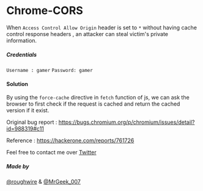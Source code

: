 # Chrome-CORS
When `Access Control Allow Origin` header is set to `*` without having cache control response headers , an attacker can steal victim's private information.

##### Credentials
`Username : gamer`
`Password: gamer`

#### Solution
By using the `force-cache` directive in `fetch` function of js, we can ask the browser to first check if the request is cached and return the cached version if it exist.


Original bug report : https://bugs.chromium.org/p/chromium/issues/detail?id=988319#c11

Reference : https://hackerone.com/reports/761726

Feel free to contact me over [Twitter](https://twitter.com/roughwire)

##### Made by 
[@roughwire](https://twitter.com/roughwire) & [@MrGeek_007](https://twitter.com/MrGeek_007)
